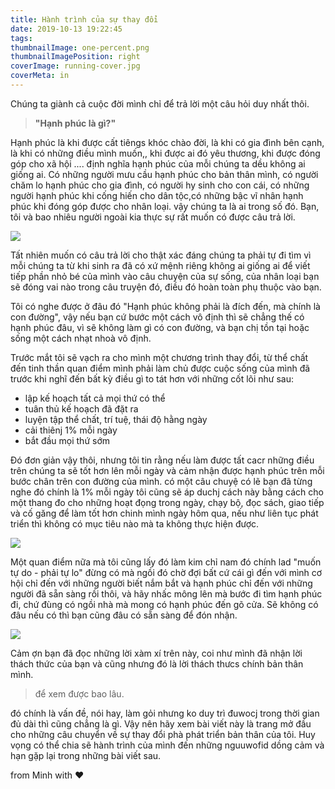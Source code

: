 ```yaml
---
title: Hành trình của sự thay đổi
date: 2019-10-13 19:22:45
tags:
thumbnailImage: one-percent.png
thumbnailImagePosition: right
coverImage: running-cover.jpg
coverMeta: in
---
```


Chúng ta giành cả cuộc đời mình chỉ để trả lời một câu hỏi duy nhất thôi.

> **"Hạnh phúc là gì?"**

<!--more-->
Hạnh phúc là khi được cất tiêngs khóc chào đời, là khi có gia đình bên cạnh, là khi có những điều mình muốn,, khi được ai đó yêu thương, khi được đóng góp cho xã hội .... định nghĩa hạnh phúc của mỗi chúng ta dều không ai giống ai. Có những người mưu cầu hạnh phúc cho bản thân mình, có người chăm lo hạnh phúc cho gia đình, có người hy sinh cho con cái, có những người hạnh phúc khi cống hiến cho dân tộc,có những bậc vĩ nhân hạnh phúc khi đóng góp được cho nhân loại. vậy chúng ta là ai trong số đó. Bạn, tôi và bao nhiêu người ngoài kia thực sự rất muốn có được câu trả lời.

![](https://i0.wp.com/www.makeyourbestself.com/wp-content/uploads/2016/01/People-wait-all-week-for-Friday-all-year-for-summer-all-life-for-happiness..jpg?resize=1024%2C675)

Tất nhiên muốn có câu trả lời cho thật xác đáng chúng ta phải tự đi tìm vì mỗi chúng ta từ khi sinh ra đã có xứ mệnh riêng không ai giống ai để viết tiếp phần nhỏ bé của mình vào câu chuyện của sự sống, của nhân loại bạn sẽ đóng vai nào trong câu truyện đó, điều đó hoàn toàn phụ thuộc vào bạn.

Tôi có nghe được ở đâu đó "Hạnh phúc không phải là đích đến, mà chính là con đường", vậy nếu bạn cứ bước một cách vô định thì sẽ chẳng thế có hạnh phúc đâu, vì sẽ không làm gì có con đường, và bạn chị tồn tại hoặc sống một cách nhạt nhoà vô định.

Trước mắt tôi sẽ vạch ra cho mình một chương trình thay đổi, từ thể chất đến tinh thần quan điểm mình phải làm chủ được cuộc sống của mình đã trước khi nghĩ đến bất kỳ điều gì to tát hơn với những cốt lõi như sau:

- lập kế hoạch tất cả mọi thứ có thể
- tuân thủ kế hoạch đã đặt ra
- luyện tập thể chất, trí tuệ, thái độ hằng ngày
- cải thiênj 1% mỗi ngày
- bắt đầu mọi thứ sớm

Đó đơn giản vậy thôi, nhưng tôi tin rằng nếu làm được tất cacr những điều trên chúng ta sẽ tốt hơn lên mỗi ngày và cảm nhận được hạnh phúc trên mỗi bước chân trên con đường của mình. có một câu chuyệ có lẽ bạn đã từng nghe đó chính là 1% mỗi ngày tôi cũng sẽ áp duchj cách này bằng cách cho một thang đo cho những hoạt đọng trong ngày, chạy bộ, đọc sách, giao tiếp và cố găng để làm tốt hơn chinh mình ngày hôm qua, nếu như liên tục phát triển thì không có mục tiêu nào mà ta không thực hiện được.

![](https://cafebiz.cafebizcdn.vn/2019/7/6/tg1-15623808762911788970700-15624178528292144941316.png)

Một quan điểm nữa mà tôi cũng lấy đó làm kim chỉ nam đó chính lad  "muốn tự do - phải tự lo" đừng có mà ngồi đó chờ đợi bất cứ cái gì đến với mình cơ hội chỉ đến với những người biết nắm bắt và hạnh phúc chỉ đến với những người đã sẵn sàng rồi thôi, và hãy nhấc mông lên mà bước đi tìm hạnh phúc đi, chứ đùng có ngồi nhà mà mong có hạnh phúc đến gõ cửa. Sẽ không có đâu nếu có thì bạn cũng đâu có sẵn sàng để đón nhận. 

![](https://static.phunugiadinh.vn/wp-content/uploads/2018/12/29-cau-noi.png)

Cảm ợn bạn đã đọc những lời xàm xí trên này, coi như mình đã nhận lời thách thức của bạn và cũng nhưng đó là lời thách thưcs chính bản thân mình.

> để xem được bao lâu.

đó chính là vấn đề, nói hay, làm gỏi nhưng ko duy trì đuwocj trong thời gian đủ dài thì cũng chẳng là gì. Vậy nên hãy xem bài viết này là trang mở đầu cho những câu chuyển về sự thay đổi phà phát triển bản thân của tôi. Huy vọng có thể chia sẽ hành trình của mình đến những nguuwofid dồng cảm và hạn gặp lại trong những bài viết sau.

 from Minh with ❤️
